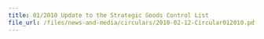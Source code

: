 ```yaml
---
title: 01/2010 Update to the Strategic Goods Control List
file_url: /files/news-and-media/circulars/2010-02-12-Circular012010.pdf
---
```

